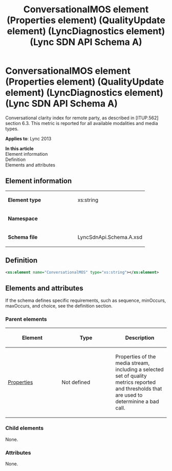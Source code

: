 ﻿---
title: ConversationalMOS element (Properties element) (QualityUpdate element) (LyncDiagnostics element) (Lync SDN API Schema A)
TOCTitle: ConversationalMOS element
ms:assetid: 98e11e67-4e9e-d57f-7007-8eb179e2c93f
ms:mtpsurl: https://msdn.microsoft.com/en-us/library/Dn455016(v=office.15)
ms:contentKeyID: 57260893
ms.date: 07/24/2014
mtps_version: v=office.15
dev_langs:
- xml
---

# ConversationalMOS element (Properties element) (QualityUpdate element) (LyncDiagnostics element) (Lync SDN API Schema A)

Conversational clarity index for remote party, as described in \[ITUP.562\] section 6.3. This metric is reported for all available modalities and media types.


**Applies to**: Lync 2013

**In this article**  
Element information  
Definition  
Elements and attributes  

## Element information

<table>
<colgroup>
<col style="width: 50%" />
<col style="width: 50%" />
</colgroup>
<tbody>
<tr class="odd">
<td><p><strong>Element type</strong></p></td>
<td><p>xs:string</p></td>
</tr>
<tr class="even">
<td><p><strong>Namespace</strong></p></td>
<td><p></p></td>
</tr>
<tr class="odd">
<td><p><strong>Schema file</strong></p></td>
<td><p>LyncSdnApi.Schema.A.xsd</p></td>
</tr>
</tbody>
</table>


## Definition

``` xml
<xs:element name="ConversationalMOS" type="xs:string"></xs:element>
```

## Elements and attributes

If the schema defines specific requirements, such as sequence, minOccurs, maxOccurs, and choice, see the definition section.

### Parent elements

<table>
<colgroup>
<col style="width: 33%" />
<col style="width: 33%" />
<col style="width: 33%" />
</colgroup>
<thead>
<tr class="header">
<th><p>Element</p></th>
<th><p>Type</p></th>
<th><p>Description</p></th>
</tr>
</thead>
<tbody>
<tr class="odd">
<td><p><a href="properties-element-qualityupdate-element-lyncdiagnostics-element-lync-sdn-api-schema-a.md">Properties</a></p></td>
<td><p>Not defined</p></td>
<td><p>Properties of the media stream, including a selected set of quality metrics reported and thresholds that are used to determinine a bad call.</p></td>
</tr>
</tbody>
</table>


### Child elements

None.

### Attributes

None.

